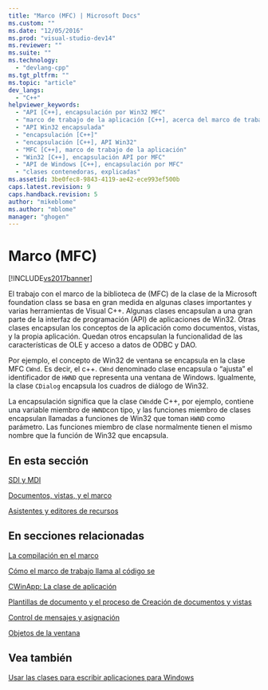 ```yaml
---
title: "Marco (MFC) | Microsoft Docs"
ms.custom: ""
ms.date: "12/05/2016"
ms.prod: "visual-studio-dev14"
ms.reviewer: ""
ms.suite: ""
ms.technology: 
  - "devlang-cpp"
ms.tgt_pltfrm: ""
ms.topic: "article"
dev_langs: 
  - "C++"
helpviewer_keywords: 
  - "API [C++], encapsulación por Win32 MFC"
  - "marco de trabajo de la aplicación [C++], acerca del marco de trabajo de la aplicación MFC"
  - "API Win32 encapsulada"
  - "encapsulación [C++]"
  - "encapsulación [C++], API Win32"
  - "MFC [C++], marco de trabajo de la aplicación"
  - "Win32 [C++], encapsulación API por MFC"
  - "API de Windows [C++], encapsulación por MFC"
  - "clases contenedoras, explicadas"
ms.assetid: 3be0fec8-9843-4119-ae42-ece993ef500b
caps.latest.revision: 9
caps.handback.revision: 5
author: "mikeblome"
ms.author: "mblome"
manager: "ghogen"
---
```

# Marco (MFC)
[!INCLUDE[vs2017banner](../assembler/inline/includes/vs2017banner.md)]

El trabajo con el marco de la biblioteca de \(MFC\) de la clase de la Microsoft foundation class se basa en gran medida en algunas clases importantes y varias herramientas de Visual C\+\+.  Algunas clases encapsulan a una gran parte de la interfaz de programación \(API\) de aplicaciones de Win32.  Otras clases encapsulan los conceptos de la aplicación como documentos, vistas, y la propia aplicación.  Quedan otros encapsulan la funcionalidad de las características de OLE y acceso a datos de ODBC y DAO.  
  
 Por ejemplo, el concepto de Win32 de ventana se encapsula en la clase MFC `CWnd`.  Es decir, el c\+\+. `CWnd` denominado clase encapsula o “ajusta” el identificador de `HWND` que representa una ventana de Windows.  Igualmente, la clase `CDialog` encapsula los cuadros de diálogo de Win32.  
  
 La encapsulación significa que la clase `CWnd`de C\+\+, por ejemplo, contiene una variable miembro de `HWND`con tipo, y las funciones miembro de clases encapsulan llamadas a funciones de Win32 que toman `HWND` como parámetro.  Las funciones miembro de clase normalmente tienen el mismo nombre que la función de Win32 que encapsula.  
  
## En esta sección  
 [SDI y MDI](../mfc/sdi-and-mdi.md)  
  
 [Documentos, vistas, y el marco](../mfc/documents-views-and-the-framework.md)  
  
 [Asistentes y editores de recursos](../mfc/wizards-and-the-resource-editors.md)  
  
## En secciones relacionadas  
 [La compilación en el marco](../mfc/building-on-the-framework.md)  
  
 [Cómo el marco de trabajo llama al código se](../mfc/how-the-framework-calls-your-code.md)  
  
 [CWinApp: La clase de aplicación](../mfc/cwinapp-the-application-class.md)  
  
 [Plantillas de documento y el proceso de Creación de documentos y vistas](../mfc/document-templates-and-the-document-view-creation-process.md)  
  
 [Control de mensajes y asignación](../mfc/message-handling-and-mapping.md)  
  
 [Objetos de la ventana](../mfc/window-objects.md)  
  
## Vea también  
 [Usar las clases para escribir aplicaciones para Windows](../mfc/using-the-classes-to-write-applications-for-windows.md)